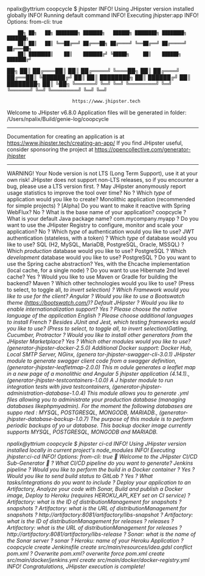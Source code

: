  npalix@yttrium coopcycle $ jhipster
INFO! Using JHipster version installed globally
INFO! Running default command
INFO! Executing jhipster:app
INFO! Options: from-cli: true


        ██╗ ██╗   ██╗ ████████╗ ███████╗   ██████╗ ████████╗ ████████╗ ███████╗
        ██║ ██║   ██║ ╚══██╔══╝ ██╔═══██╗ ██╔════╝ ╚══██╔══╝ ██╔═════╝ ██╔═══██╗
        ██║ ████████║    ██║    ███████╔╝ ╚█████╗     ██║    ██████╗   ███████╔╝
  ██╗   ██║ ██╔═══██║    ██║    ██╔════╝   ╚═══██╗    ██║    ██╔═══╝   ██╔══██║
  ╚██████╔╝ ██║   ██║ ████████╗ ██║       ██████╔╝    ██║    ████████╗ ██║  ╚██╗
   ╚═════╝  ╚═╝   ╚═╝ ╚═══════╝ ╚═╝       ╚═════╝     ╚═╝    ╚═══════╝ ╚═╝   ╚═╝

                            https://www.jhipster.tech

Welcome to JHipster v6.8.0
Application files will be generated in folder: /Users/npalix/Build/genie-log/coopcycle
 _______________________________________________________________________________________________________________

  Documentation for creating an application is at https://www.jhipster.tech/creating-an-app/
  If you find JHipster useful, consider sponsoring the project at https://opencollective.com/generator-jhipster
 _______________________________________________________________________________________________________________

WARNING! Your Node version is not LTS (Long Term Support), use it at your own risk! JHipster does not support non-LTS releases, so if you encounter a bug, please use a LTS version first.
? May JHipster anonymously report usage statistics to improve the tool over time? No
? Which *type* of application would you like to create? Monolithic application (recommended for simple projects)
? [Alpha] Do you want to make it reactive with Spring WebFlux? No
? What is the base name of your application? coopcycle
? What is your default Java package name? com.mycompany.myapp
? Do you want to use the JHipster Registry to configure, monitor and scale your application? No
? Which *type* of authentication would you like to use? JWT authentication (stateless, with a token)
? Which *type* of database would you like to use? SQL (H2, MySQL, MariaDB, PostgreSQL, Oracle, MSSQL)
? Which *production* database would you like to use? PostgreSQL
? Which *development* database would you like to use? PostgreSQL
? Do you want to use the Spring cache abstraction? Yes, with the Ehcache implementation (local cache, for a single node)
? Do you want to use Hibernate 2nd level cache? Yes
? Would you like to use Maven or Gradle for building the backend? Maven
? Which other technologies would you like to use? (Press <space> to select, <a> to toggle all, <i> to invert selection)
? Which *Framework* would you like to use for the client? Angular
? Would you like to use a Bootswatch theme (https://bootswatch.com/)? Default JHipster
? Would you like to enable internationalization support? Yes
? Please choose the native language of the application English
? Please choose additional languages to install French
? Besides JUnit and Jest, which testing frameworks would you like to use? (Press <space> to select, <a> to toggle all, <i> to invert selection)Gatling,
 Cucumber, Protractor
? Would you like to install other generators from the JHipster Marketplace? Yes
? Which other modules would you like to use? (generator-jhipster-docker-2.5.0) Additional Docker support: Docker Hub, Local SMTP Server, NGinx, (genera
tor-jhipster-swagger-cli-3.0.1) JHipster module to generate swagger client code from a swagger definition, (generator-jhipster-leafletmap-2.0.0) This m
odule generates a leaflet map in a new page of a monolithic and Angular 5 jhipster application (4.14.1)., (generator-jhipster-testcontainers-1.0.0) A J
hipster module to run integration tests with java testcontainers, (generator-jhipster-administration-database-1.0.4) This module allows you to generate
 .yml files allowing you to administrate your production database (managing databases likephpmyadmin). For the moment the following databases are suppo
rted : MYSQL, POSTGRESQL, MONGODB, MARIADB., (generator-jhipster-database-backup-1.0.7) The purpose of this module is to perform periodic backups of yo
ur database. This backup docker image currently supports MYSQL, POSTGRESQL, MONGODB and MARIADB.



 npalix@yttrium coopcycle $ jhipster ci-cd
INFO! Using JHipster version installed locally in current project's node_modules
INFO! Executing jhipster:ci-cd
INFO! Options: from-cli: true
🚀 Welcome to the JHipster CI/CD Sub-Generator 🚀
? What CI/CD pipeline do you want to generate? Jenkins pipeline
? Would you like to perform the build in a Docker container ? Yes
? Would you like to send build status to GitLab ? Yes
? What tasks/integrations do you want to include ? Deploy your application to an *Artifactory*, Analyze your code with *Sonar*, Build and publish a *Docker* image, Deploy to *Heroku*
 (requires HEROKU_API_KEY set on CI service)
? *Artifactory*: what is the ID of distributionManagement for snapshots ? snapshots
? *Artifactory*: what is the URL of distributionManagement for snapshots ? http://artifactory:8081/artifactory/libs-snapshot
? *Artifactory*: what is the ID of distributionManagement for releases ? releases
? *Artifactory*: what is the URL of distributionManagement for releases ? http://artifactory:8081/artifactory/libs-release
? *Sonar*: what is the name of the Sonar server ? sonar
? *Heroku*: name of your Heroku Application ? coopcycle
   create Jenkinsfile
   create src/main/resources/idea.gdsl
 conflict pom.xml
? Overwrite pom.xml? overwrite
    force pom.xml
   create src/main/docker/jenkins.yml
   create src/main/docker/docker-registry.yml
INFO! Congratulations, JHipster execution is complete!
